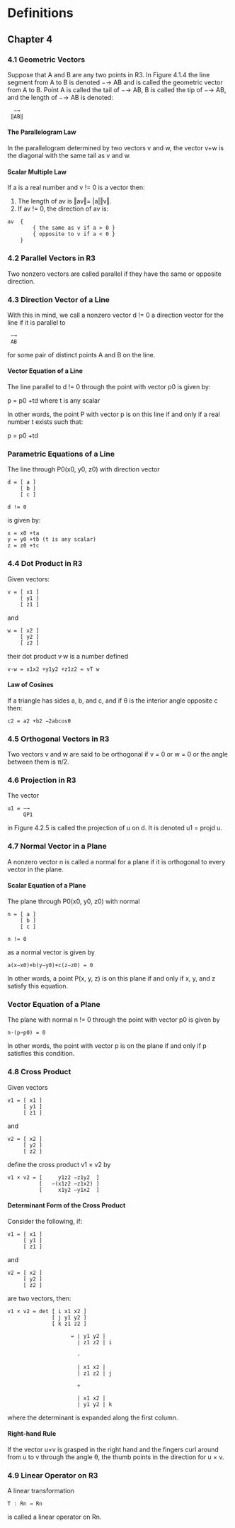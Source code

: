 # Definitions

## Chapter 4

### 4.1 Geometric Vectors

Suppose that A and B are any two points in R3. In Figure 4.1.4 the line segment from A to B is
denoted −→ AB and is called the geometric vector from A to B. Point A is called the tail of −→ AB, B is
called the tip of −→ AB, and the length of −→ AB is denoted:

```
  −→
 ‖AB‖
```

#### The Parallelogram Law

In the parallelogram determined by two vectors v and w, the vector v+w is the diagonal with the same tail as v and w.

#### Scalar Multiple Law

If a is a real number and v != 0 is a vector then:

1. The length of av is ‖av‖= |a|‖v‖.
2. If av != 0, the direction of av is:

```
av  {
        { the same as v if a > 0 }
        { opposite to v if a < 0 }
    }
```

### 4.2 Parallel Vectors in R3

Two nonzero vectors are called parallel if they have the same or opposite direction.

### 4.3 Direction Vector of a Line

With this in mind, we call a nonzero vector d != 0 a direction vector for the line if it is parallel to

```
 −→
 AB
```

for some pair of distinct points A and B on the line.

#### Vector Equation of a Line

The line parallel to d != 0 through the point with vector p0 is given by:

p = p0 +td where t is any scalar

In other words, the point P with vector p is on this line if and only if a real number t exists such that:

p = p0 +td

### Parametric Equations of a Line

The line through P0(x0, y0, z0) with direction vector

```
d = [ a ]
    [ b ]
    [ c ]

d != 0
```

is given by:

```
x = x0 +ta
y = y0 +tb (t is any scalar)
z = z0 +tc
```

### 4.4 Dot Product in R3

Given vectors:

```
v = [ x1 ]
    [ y1 ]
    [ z1 ]
```

and

``` 
w = [ x2 ]
    [ y2 ]
    [ z2 ]
```

their dot product v·w is a number defined

```
v·w = x1x2 +y1y2 +z1z2 = vT w
```

#### Law of Cosines

If a triangle has sides a, b, and c, and if θ is the interior angle opposite c then:

```
c2 = a2 +b2 −2abcosθ
```

### 4.5 Orthogonal Vectors in R3

Two vectors v and w are said to be orthogonal if v = 0 or w = 0 or the angle between them is π/2.

### 4.6 Projection in R3

The vector 

```
u1 = −→
     QP1 
``` 

in Figure 4.2.5 is called the projection of u on d. It is denoted u1 = projd u.

### 4.7 Normal Vector in a Plane

A nonzero vector n is called a normal for a plane if it is orthogonal to every vector in the plane.

#### Scalar Equation of a Plane

The plane through P0(x0, y0, z0) with normal

```
n = [ a ]
    [ b ]
    [ c ]

n != 0 
```

as a normal vector is given by

```
a(x−x0)+b(y−y0)+c(z−z0) = 0
```

In other words, a point P(x, y, z) is on this plane if and only if x, y, and z satisfy this equation.

### Vector Equation of a Plane

The plane with normal n != 0 through the point with vector p0 is given by

```
n·(p−p0) = 0
```

In other words, the point with vector p is on the plane if and only if p satisfies this condition.

### 4.8 Cross Product

Given vectors 

```
v1 = [ x1 ]
     [ y1 ]
     [ z1 ]
```

and

```
v2 = [ x2 ]
     [ y2 ]
     [ z2 ]
```

define the cross product v1 × v2 by

```
v1 × v2 = [     y1z2 −z1y2  ]
          [   −(x1z2 −z1x2) ]
          [     x1y2 −y1x2  ]
```

#### Determinant Form of the Cross Product

Consider the following, if:

```
v1 = [ x1 ]
     [ y1 ]
     [ z1 ]
```

and

```
v2 = [ x2 ]
     [ y2 ]
     [ z2 ]
```

are two vectors, then:

```
v1 × v2 = det [ i x1 x2 ]
              [ j y1 y2 ]
              [ k z1 z2 ]

                    = ∣ y1 y2 |
                      ∣ z1 z2 | i

                      -

                      | x1 x2 |
                      | z1 z2 | j

                      +

                      | x1 x2 |
                      | y1 y2 | k
```

where the determinant is expanded along the first column.

#### Right-hand Rule

If the vector u×v is grasped in the right hand and the fingers curl around from u to v through the angle θ, the thumb points in the direction for u × v.

### 4.9 Linear Operator on R3

A linear transformation

```
T : Rn → Rn
```

is called a linear operator on Rn.
